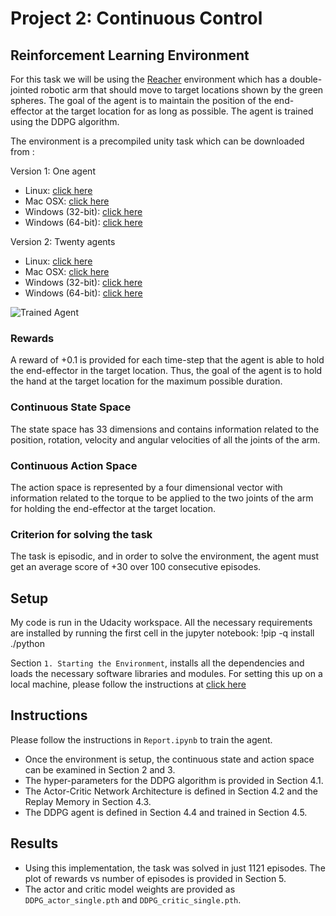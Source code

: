 [//]: # (Image References)

[image1]: https://user-images.githubusercontent.com/10624937/43851024-320ba930-9aff-11e8-8493-ee547c6af349.gif "Trained Agent"

# Project 2: Continuous Control

## Reinforcement Learning Environment
For this task we will be using the [Reacher](https://github.com/Unity-Technologies/ml-agents/blob/master/docs/Learning-Environment-Examples.md#reacher) environment which has a double-jointed robotic arm that should move to target locations shown by the green spheres. The goal of the agent is to maintain the position of the end-effector at the target location for as long as possible.
The agent is trained using the DDPG algorithm. 

The environment is a precompiled unity task which can be downloaded from :

Version 1: One agent

- Linux: [click here](https://s3-us-west-1.amazonaws.com/udacity-drlnd/P2/Reacher/one_agent/Reacher_Linux.zip)
- Mac OSX: [click here](https://s3-us-west-1.amazonaws.com/udacity-drlnd/P2/Reacher/one_agent/Reacher.app.zip)
- Windows (32-bit): [click here](https://s3-us-west-1.amazonaws.com/udacity-drlnd/P2/Reacher/one_agent/Reacher_Windows_x86.zip)
- Windows (64-bit): [click here](https://s3-us-west-1.amazonaws.com/udacity-drlnd/P2/Reacher/one_agent/Reacher_Windows_x86_64.zip)
    
Version 2: Twenty agents

- Linux: [click here](https://s3-us-west-1.amazonaws.com/udacity-drlnd/P2/Reacher/Reacher_Linux.zip)
- Mac OSX: [click here](https://s3-us-west-1.amazonaws.com/udacity-drlnd/P2/Reacher/Reacher.app.zip)
- Windows (32-bit): [click here](https://s3-us-west-1.amazonaws.com/udacity-drlnd/P2/Reacher/Reacher_Windows_x86.zip)
- Windows (64-bit): [click here](https://s3-us-west-1.amazonaws.com/udacity-drlnd/P2/Reacher/Reacher_Windows_x86_64.zip)

![Trained Agent][image1]

### Rewards
A reward of +0.1 is provided for each time-step that the agent is able to hold the end-effector in the target location. Thus, the goal of the agent is to hold the hand at the target location for the maximum possible duration.  

### Continuous State Space
The state space has 33 dimensions and contains information related to the position, rotation, velocity and angular velocities of all the joints of the arm.

### Continuous Action Space
The action space is represented by a four dimensional vector with information related to the torque to be applied to the two joints of the arm for holding the end-effector at the target location. 

### Criterion for solving the task
The task is episodic, and in order to solve the environment, the agent must get an average score of +30 over 100 consecutive episodes.
## Setup 
My code is run in the Udacity workspace. All the necessary requirements are installed by running the first cell in the jupyter notebook:
!pip -q install ./python

Section `1. Starting the Environment`, installs all the dependencies and loads the necessary software libraries and modules. 
For setting this up on a local machine, please follow the instructions at [click here](https://github.com/udacity/deep-reinforcement-learning)

## Instructions

Please follow the instructions in `Report.ipynb` to train the agent. 
- Once the environment is setup, the continuous state and action space can be examined in Section 2 and 3.
- The hyper-parameters for the DDPG algorithm is provided in Section 4.1.
- The Actor-Critic Network Architecture is defined in Section 4.2 and the Replay Memory in Section 4.3.
- The DDPG agent is defined in Section 4.4 and trained in Section 4.5.

## Results
- Using this implementation, the task was solved in just 1121 episodes. The plot of rewards vs number of episodes is provided in Section 5.
- The actor and critic model weights are provided as `DDPG_actor_single.pth` and `DDPG_critic_single.pth`. 
